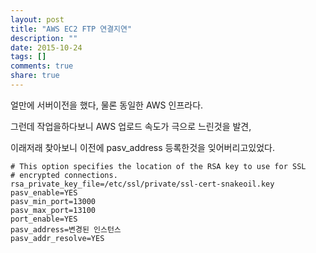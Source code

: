 ```yaml
---
layout: post
title: "AWS EC2 FTP 연결지연"
description: ""
date: 2015-10-24
tags: []
comments: true
share: true
---
```


얼만에 서버이전을 했다, 물론 동일한 AWS 인프라다.

그런데 작업을하다보니 AWS 업로드 속도가 극으로 느린것을 발견,

이래저래 찾아보니 이전에 pasv_address 등록한것을 잊어버리고있었다.

    # This option specifies the location of the RSA key to use for SSL
    # encrypted connections.
    rsa_private_key_file=/etc/ssl/private/ssl-cert-snakeoil.key
    pasv_enable=YES
    pasv_min_port=13000
    pasv_max_port=13100
    port_enable=YES
    pasv_address=변경된 인스턴스
    pasv_addr_resolve=YES

  

